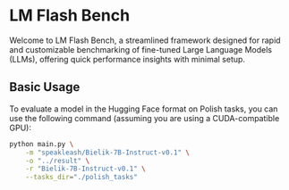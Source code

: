 # LM Flash Bench

Welcome to LM Flash Bench, a streamlined framework designed for rapid and customizable benchmarking of fine-tuned Large Language Models (LLMs), offering quick performance insights with minimal setup.

## Basic Usage

To evaluate a model in the Hugging Face format on Polish tasks, you can use the following command (assuming you are using a CUDA-compatible GPU):

```bash
python main.py \
    -m "speakleash/Bielik-7B-Instruct-v0.1" \
    -o "../result" \
    -r "Bielik-7B-Instruct-v0.1" \
    --tasks_dir="./polish_tasks"
```
